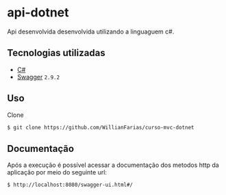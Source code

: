 # api-dotnet

Api desenvolvida desenvolvida utilizando a linguaguem c#.

## Tecnologias utilizadas

- [C#](https://docs.microsoft.com/pt-br/dotnet/csharp/)
- [Swagger](https://swagger.io/) ```2.9.2```

## Uso
Clone
```bash
$ git clone https://github.com/WillianFarias/curso-mvc-dotnet
```

## Documentação
Após a execução é possível acessar a documentação dos metodos http da aplicação por meio do seguinte url:
```bash
$ http://localhost:8080/swagger-ui.html#/
```

